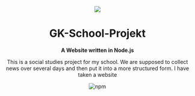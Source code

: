 <div align="center">
    <img src="https://raw.githubusercontent.com/DustinDEV2more/GK-School-Projekt/master/public/images/logo.png" />
    <h1>GK-School-Projekt</h1>
    <strong>
        A Website written in Node.js
    </strong><br>
  <p>This is a social studies project for my school. We are supposed to collect news over several days and then put it into a more structured form. I have taken a website</p>
   <img alt="npm" src="https://img.shields.io/npm/v/discord.js?color=red&label=Discord.js&logo=npm&logoColor=red&style=for-the-badge">
    
<br>
</div>
